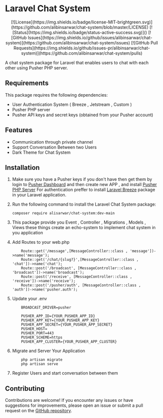 # Laravel Chat System

<div align="center">
    [![License](https://img.shields.io/badge/license-MIT-brightgreen.svg)](https://github.com/alibinsarwar/chat-system/blob/master/LICENSE)
    [![Status](https://img.shields.io/badge/status-active-success.svg)]()
    [![GitHub Issues](https://img.shields.io/github/issues/alibinsarwar/chat-system)](https://github.com/alibinsarwar/chat-system/issues)
    [![GitHub Pull Requests](https://img.shields.io/github/issues-pr/alibinsarwar/chat-system)](https://github.com/alibinsarwar/chat-system/pulls)
</div>

A chat system package for Laravel that enables users to chat with each other using Pusher PHP server.

## Requirements

This package requires the following dependencies:

- User Authentication System ( Breeze , Jetstream , Custom )
- Pusher PHP server
- Pusher API keys and secret keys (obtained from your Pusher account)

## Features

- Communication through private channel
- Support Conversation Between two Users
- Dark Theme for Chat System

## Installation

1. Make sure you have a Pusher keys if you don't have then get them by login to [Pusher Dashboard](https://dashboard.pusher.com/) and then create new APP , and install [Pusher PHP Server](https://github.com/pusher/pusher-http-php) For authentication preffer to install [Laravel Breeze](https://github.com/laravel/breeze) package in your Laravel application.

2. Run the following command to install the Laravel Chat System package:

   ```shell
   composer require alisarwar/chat-system:dev-main
   ```

3. This package provide you Event , Controller , Migrations , Models , Views these things create an echo-system to implement chat system in you application

4. Add Routes to your web.php

   ```shell
       Route::get('/message',[MessageController::class , 'message'])->name('message');
       Route::get('/chat/{slug?}',[MessageController::class , 'chat'])->name('chat');
       Route::post('/broadcast', [MessageController::class , 'broadcast'])->name('broadcast');
       Route::post('/receive', [MessageController::class , 'receive'])->name('receive');
       Route::post('/pusher/auth', [MessageController::class , 'auth'])->name('pusher.auth');
   ```

5. Update your .env

   ```shell
       BROADCAST_DRIVER=pusher

       PUSHER_APP_ID={YOUR_PUSHER_APP_ID}
       PUSHER_APP_KEY={YOUR_PUSHER_APP_KEY}
       PUSHER_APP_SECRET={YOUR_PUSHER_APP_SECRET}
       PUSHER_HOST=
       PUSHER_PORT=443
       PUSHER_SCHEME=https
       PUSHER_APP_CLUSTER={YOUR_PUSHER_APP_CLUSTER}
   ```

6. Migrate and Server Your Application

   ```shell
       php artisan migrate
       php artisan serve
   ```

7. Register Users and start conversation between them

## Contributing

Contributions are welcome! If you encounter any issues or have suggestions for improvements, please open an issue or submit a pull request on the [GitHub repository](https://github.com/alibinsarwar/chat-system).
